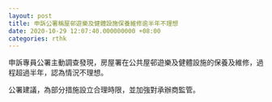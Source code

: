 ```yaml
---
layout: post
title: 申訴公署稱屋邨遊樂及健體設施保養維修逾半年不理想
date: 2020-10-29 12:07:40.000000000 +08:00
categories: rthk
---
```


申訴專員公署主動調查發現，房屋署在公共屋邨遊樂及健體設施的保養及維修，過程超過半年，認為情況不理想。

公署建議，為部分措施設立合理時限，並加強對承辦商監管。
